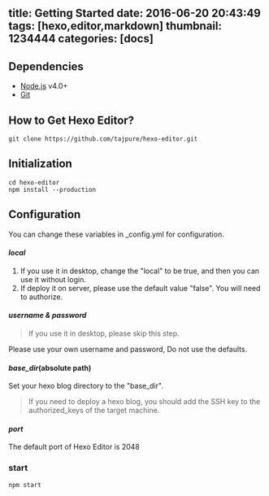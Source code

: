 title: Getting Started
date: 2016-06-20 20:43:49
tags: [hexo,editor,markdown]
thumbnail: 1234444
categories: [docs]
---
## Dependencies
* [Node.js](https://nodejs.org) v4.0+
* [Git](https://git-scm.com/)

## How to Get Hexo Editor?
```
git clone https://github.com/tajpure/hexo-editor.git
```

## Initialization
```
cd hexo-editor
npm install --production
```

## Configuration
You can change these variables in _config.yml for configuration.

#### *local*
1. If you use it in desktop, change the "local" to be true, and then you can use it without login.
2. If deploy it on server, please use the default value "false". You will need to authorize.

#### *username & password*
> If you use it in desktop, please skip this step.

Please use your own username and password, Do not use the defaults.

#### *base_dir*(absolute path)
Set your hexo blog directory to the "base_dir".
> If you need to deploy a hexo blog, you should add the SSH key to the authorized_keys of the target machine.

#### *port*
The default port of Hexo Editor is 2048

### start
```
npm start
```
